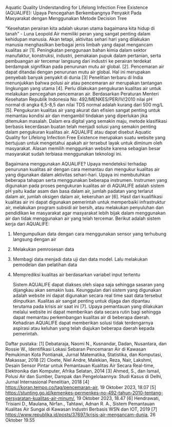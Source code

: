 Aquatic Quality Understanding for Lifelong Infection Free Existence (AQUALIFE): Upaya Pencegahan Berkembangnya Penyakit Pada Masyarakat dengan Menggunakan Metode Decision Tree

“Kesehatan perairan kita adalah ukuran utama bagaimana kita hidup di tanah”  - Luna Leopold
	Air memiliki peran yang sangat penting dalam kehidupan manusia. Akan tetapi, aktivitas sehari hari yang dilakukan manusia menghasilkan berbagai jenis limbah yang dapat mengancam kualitas air [1]. Peningkatan penggunaan bahan kimia dalam sektor manufaktur, konstruksi, industri, pemakaian pupuk dalam pertanian, serta pembuangan air tercemar langsung dari industri ke perairan terdekat berdampak signifikan pada penurunan mutu air global. [2]. Pencemaran air dapat ditandai dengan penurunan mutu air global. Hal ini merupakan penyebab banyak penyakit di dunia [3] Penelitian terbaru di India menunjukkan bahwa polusi air atau pencemaran air merupakan tantangan lingkungan yang utama [4]. Perlu dilakukan pengukuran kualitas air untuk melakukan pencegahan pencemaran air.  Berdasarkan Peraturan Menteri Kesehatan Republik Indonesia No: 492/MENKES/PER/IV/2010 nilai pH normal di angka 6,5-8,5 dan nilai TDS normal adalah kurang dari 500 mg/L [5]. Pengukuran kualitas air yang akurat dan efisien sangat penting untuk memantau kondisi air dan mengambil tindakan yang diperlukan jika ditemukan masalah. Dalam era digital yang semakin maju, metode klasifikasi berbasis kecerdasan buatan telah menjadi solusi yang semakin penting dalam pengukuran kualitas air. AQUALIFE atau dapat disebut Aquatic Quality for Lifelong Infection Free Existence merupakan suatu website yang bertujuan untuk mengetahui apakah air tersebut layak untuk diminum oleh masyarakat. Alasan memilih menggunkan website karena sebagian besar masyarakat sudah terbiasa menggunakan teknologi ini. 

Bagaimana menggunakan AQUALIFE?
	Upaya mendeteksi terhadap penurunan kualitas air dengan cara memantau dan mengukur kualitas air yang digunakan dalam aktivitas sehari-hari. Upaya ini membutuhkan beberapa tahapan serta menggunakan beberapa instrumen. Instrumen yang digunakan pada proses pengukuran kualitas air di AQUALIFE adalah sistem pH yaitu kadar asam dan basa dalam air, jumlah padatan yang terlarut dalam air, jumlah oksigen dalam air, kekeruhan air [6]. Hasil dari kualifikasi kualitas air ini dapat digunakan pemerintah untuk memperbaiki infrastruktur air, melakukan program subsidi air bersih, atau melakukan penyuluhan dan pendidikan ke masyarakat agar masyarakat lebih bijak dalam menggunakan air dan tidak menggunakan air yang telah tercemar. Berikut adalah sistem kerja dari AQUALIFE:
 1. Mengumpulkan data dengan cara menggunakan sensor yang terhubung langsung dengan air
 2. Melakukan pemrosesan data
 3. Membagi data menjadi data uji dan data model. Lalu melakukan pemodelan dan pelatihan data
 4. Memprediksi kualitas air berdasarkan variabel input tertentu
	
	Sistem AQUALIFE dapat diakses oleh siapa saja sehingga sasaran yang dijangkau akan semakin luas. Keunggulan dari sistem yang digunakan adalah website ini dapat digunakan secara real time saat data tersebut diinputkan. Kualitas air sangat penting untuk dijaga dan dipantau terutama pada krisis air saat ini [7]. Upaya pemantauan yang dilakukan melalui website ini dapat memberikan data secara rutin bagi sehingga dapat memantau perkembangan kualitas air di beberapa daerah. Kehadiran AQUALIFE dapat memberikan solusi tidak terdengarnya aspirasi atau keluhan yang telah diajukan beberapa daerah kepada pemerintah.

Daftar pustaka:
[1]	Debataraja, Naomi N., Kusnandar, Dadan, Nusantara, dan Rossie W., Identifikasi Lokasi Sebaran Pencemaran Air di Kawasan Pemukiman Kota Pontianak, Jurnal Matematika, Statistika, dan Komputasi, Makassar, 2018 
[2]	Cloete, Niel Andre, Malekian, Reza, Nair, Lakshmi, Desain Sensor Pintar untuk Pemantauan Kualitas Air Secara Real-time, Elektronika dan Komputer, Afrika Selatan, 2014
[3]	Ahmed, S., dan Ismail, Polusi Air dan Sumber, Dampak dan Pengelolaannya: Studi Kasus di Delhi, Jurnal Internasional Penelitian, 2018
[4]	https://koran.tempo.co/tag/pencemaran-air, 19 Oktober 2023, 18.07 
[5]	https://stunting.go.id/kemenkes-permenkes-no-492-tahun-2010-tentang-persyaratan-kualitas-air-minum/, 19 Oktober 2023, 18.47
[6]	Hendrawati, Trisiani D., Maulana, Nirfan., Tahtawi, Adnan R. A., Sistem Pemantauan Kualitas Air Sungai di Kawasan Industri Berbasis WSN dan IOT, 2019
[7]	https://www.republika.id/posts/37697/krisis-air-mengancam-dunia, 26 Oktober 19.55 
